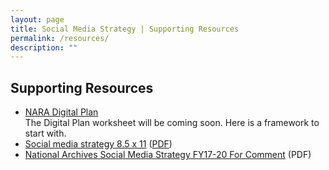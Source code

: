 ```yaml
---
layout: page
title: Social Media Strategy | Supporting Resources
permalink: /resources/
description: ""
---
```


## Supporting Resources

<ul>
  <li>
  <a href="../digitalplan/" target="_blank">NARA Digital Plan</a><br>
  The Digital Plan worksheet will be coming soon. Here is a framework to start with.
  </li>
  <li>
  <a href="../assets/images/Social media strategy 8.5 x 11 (2).jpg" target="_blank">Social media strategy 8.5 x 11</a>
  (<a href="social-media-strategy/assets/images/Social Media Strategy 8.5 x 11.pdf" target="_blank">PDF</a>)
  </li>
  <li>
  <a href="social-media-strategy/assets/images/ACTIVESocialMediaStrategyFY17-20.pdf" target="_blank">National Archives Social Media Strategy FY17-20 For Comment</a> (PDF)


